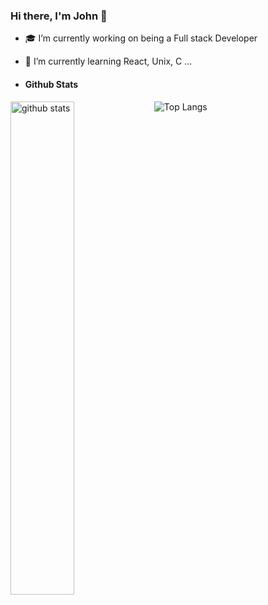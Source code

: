 ### Hi there, I'm John 👋

<!--
**JohnNgugi-1/JohnNgugi-1** is a ✨ _special_ ✨ repository because its `README.md` (this file) appears on your GitHub profile.

Here are some ideas to get you started:

- 🔭 I’m currently working on 
- 🌱 I’m currently learning full stack engineer
- 👯 I’m looking to collaborate on ...
- 🤔 I’m looking for help with ...
/*- 💬 Ask me about ...
- 📫 How to reach me: ...
- 😄 Pronouns: ...
- ⚡ Fun fact: ...
-->
- :mortar_board: I’m currently working on being a Full stack Developer 
- 🌱 I’m currently learning React, Unix, C ...

- #### Github Stats
<img src="https://github-readme-stats.vercel.app/api?username=JohnNgugi-1&show_icons=true&theme=gotham" alt="github stats" width="45%" align="left"/>

 ![Top Langs](https://github-readme-stats.vercel.app/api/top-langs/?username=JohnNgugi-1&layout=compact)
